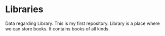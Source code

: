 # Libraries
Data regarding Library.
This is my first repository.
Library is a place where we can store books.
It contains books of all kinds.

